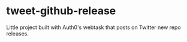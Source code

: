 # tweet-github-release
Little project built with Auth0's webtask that posts on Twitter new repo releases.

